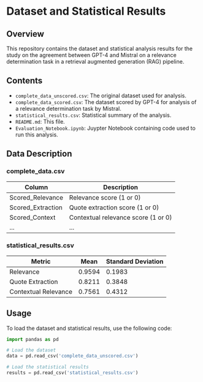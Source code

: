 # Dataset and Statistical Results

## Overview

This repository contains the dataset and statistical analysis results for the study on the agreement between GPT-4 and Mistral on a relevance determination task in a retrieval augmented generation (RAG) pipeline.

## Contents

- `complete_data_unscored.csv`: The original dataset used for analysis.
- `complete_data_scored.csv`: The dataset scored by GPT-4 for analysis of a relevance determination task by Mistral.
- `statistical_results.csv`: Statistical summary of the analysis.
- `README.md`: This file.
- `Evaluation_Notebook.ipynb`: Juypter Notebook containing code used to run this analysis.

## Data Description

### complete_data.csv

| Column                | Description                           |
|-----------------------|---------------------------------------|
| Scored_Relevance      | Relevance score (1 or 0)              |
| Scored_Extraction     | Quote extraction score (1 or 0)       |
| Scored_Context        | Contextual relevance score (1 or 0)   |
| ...                   | ...                                   |

### statistical_results.csv

| Metric                | Mean    | Standard Deviation |
|-----------------------|---------|--------------------|
| Relevance             | 0.9594  | 0.1983             |
| Quote Extraction      | 0.8211  | 0.3848             |
| Contextual Relevance  | 0.7561  | 0.4312             |

## Usage

To load the dataset and statistical results, use the following code:

```python
import pandas as pd

# Load the dataset
data = pd.read_csv('complete_data_unscored.csv')

# Load the statistical results
results = pd.read_csv('statistical_results.csv')
